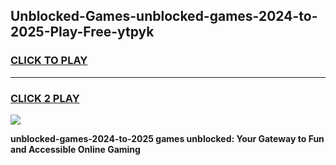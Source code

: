 
## Unblocked-Games-unblocked-games-2024-to-2025-Play-Free-ytpyk
<h3>
<a href="https://premium76.site?title=unblocked-games-2024-to-2025&ref=20A">CLICK TO PLAY</a></h3>
<hr>

<h3>
<a href="https://premium76.site?title=unblocked-games-2024-to-2025&ref=20A">CLICK 2 PLAY</a>
  
</h3>

<a href="https://premium76.site?title=unblocked-games-2024-to-2025&ref=20A"><img src="https://clearcache.store/games.png"></a>


**unblocked-games-2024-to-2025 games unblocked: Your Gateway to Fun and Accessible Online Gaming**

